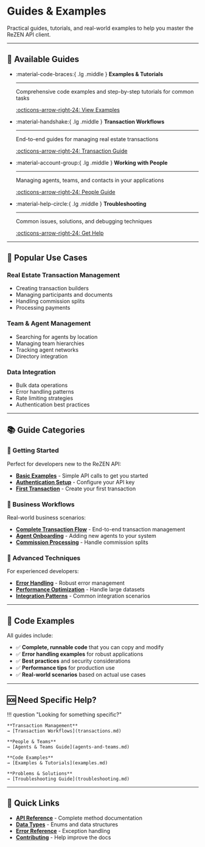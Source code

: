 # Guides & Examples

Practical guides, tutorials, and real-world examples to help you master the ReZEN API client.

---

## 🎯 Available Guides

<div class="grid cards" markdown>

-   :material-code-braces:{ .lg .middle } **Examples & Tutorials**

    ---

    Comprehensive code examples and step-by-step tutorials for common tasks

    [:octicons-arrow-right-24: View Examples](examples.md)

-   :material-handshake:{ .lg .middle } **Transaction Workflows**

    ---

    End-to-end guides for managing real estate transactions

    [:octicons-arrow-right-24: Transaction Guide](transactions.md)

-   :material-account-group:{ .lg .middle } **Working with People**

    ---

    Managing agents, teams, and contacts in your applications

    [:octicons-arrow-right-24: People Guide](agents-and-teams.md)

-   :material-help-circle:{ .lg .middle } **Troubleshooting**

    ---

    Common issues, solutions, and debugging techniques

    [:octicons-arrow-right-24: Get Help](troubleshooting.md)

</div>

---

## 🚀 Popular Use Cases

### **Real Estate Transaction Management**
- Creating transaction builders
- Managing participants and documents
- Handling commission splits
- Processing payments

### **Team & Agent Management**
- Searching for agents by location
- Managing team hierarchies
- Tracking agent networks
- Directory integration

### **Data Integration**
- Bulk data operations
- Error handling patterns
- Rate limiting strategies
- Authentication best practices

---

## 📚 Guide Categories

### **🏁 Getting Started**
Perfect for developers new to the ReZEN API:

- **[Basic Examples](examples.md#basic-examples)** - Simple API calls to get you started
- **[Authentication Setup](../getting-started/authentication.md)** - Configure your API key
- **[First Transaction](examples.md#first-transaction)** - Create your first transaction

### **💼 Business Workflows**
Real-world business scenarios:

- **[Complete Transaction Flow](transactions.md)** - End-to-end transaction management
- **[Agent Onboarding](agents-and-teams.md)** - Adding new agents to your system
- **[Commission Processing](transactions.md#commission-management)** - Handle commission splits

### **🔧 Advanced Techniques**
For experienced developers:

- **[Error Handling](troubleshooting.md#error-handling)** - Robust error management
- **[Performance Optimization](troubleshooting.md#performance)** - Handle large datasets
- **[Integration Patterns](examples.md#integration-patterns)** - Common integration scenarios

---

## 🎨 Code Examples

All guides include:

- ✅ **Complete, runnable code** that you can copy and modify
- ✅ **Error handling examples** for robust applications
- ✅ **Best practices** and security considerations
- ✅ **Performance tips** for production use
- ✅ **Real-world scenarios** based on actual use cases

---

## 🆘 Need Specific Help?

!!! question "Looking for something specific?"

    **Transaction Management**
    → [Transaction Workflows](transactions.md)

    **People & Teams**
    → [Agents & Teams Guide](agents-and-teams.md)

    **Code Examples**
    → [Examples & Tutorials](examples.md)

    **Problems & Solutions**
    → [Troubleshooting Guide](troubleshooting.md)

---

## 🔗 Quick Links

- **[API Reference](../api/index.md)** - Complete method documentation
- **[Data Types](../reference/data-types.md)** - Enums and data structures
- **[Error Reference](../reference/exceptions.md)** - Exception handling
- **[Contributing](../development/contributing.md)** - Help improve the docs
